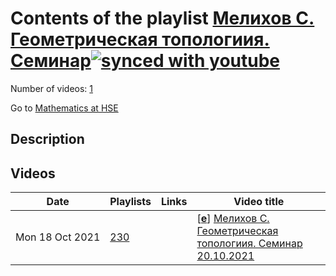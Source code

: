 # Contents of the playlist [Мелихов С. Геометрическая топологиия. Семинар](https://www.youtube.com/playlist?list=PLq3E5oubNNoBYfnbbzZAJumzwQD5J9XOw)[![synced with youtube](https://img.shields.io/github/last-commit/mathphysschool/mathphysschool.github.io/autoupdate1?label=synced%20with%20youtube)](#)

Number of videos: [1](#videos)

Go to [Mathematics at HSE](../README.md)

## Description



## Videos

|Date|Playlists|Links|Video title|
|---|---|---|---|
| Mon&nbsp;18&nbsp;Oct&nbsp;2021 | [230](../playlists/230 "Мелихов С. Геометрическая топологиия. Семинар") |  | [[**e**](https://studio.youtube.com/video/L9qsVnuCPJw/edit "Edit")] [Мелихов С. Геометрическая топологиия. Семинар 20.10.2021](https://www.youtube.com/watch?v=L9qsVnuCPJw&list=PLq3E5oubNNoBYfnbbzZAJumzwQD5J9XOw) |
